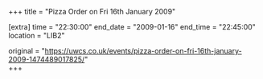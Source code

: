 +++
title = "Pizza Order on Fri 16th January 2009"

[extra]
time = "22:30:00"
end_date = "2009-01-16"
end_time = "22:45:00"
location = "LIB2"

original = "https://uwcs.co.uk/events/pizza-order-on-fri-16th-january-2009-1474489017825/"    
+++



